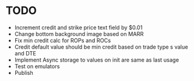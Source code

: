 # TODO

- Increment credit and strike price text field by $0.01
- Change bottom background image based on MARR
- Fix min credit calc for ROPs and ROCs
- Credit default value should be min credit based on trade type s value and DTE
- Implement Async storage to values on init are same as last usage
- Test on emulators
- Publish